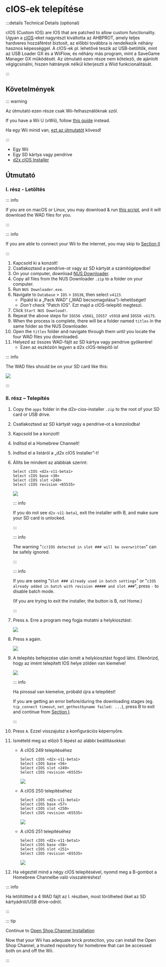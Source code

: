 # cIOS-ek telepítése

:::details Technical Details (optional)

cIOS (Custom IOS) are IOS that are patched to allow custom functionality. Ugyan a [cIOS](https://wiibrew.org/wiki/Custom_IOS)-eket nagyrészt kiváltotta az AHBPROT, amely teljes hardveres hozzáférést biztosít, az előbbi továbbra is rendelkezik néhány hasznos képességgel. A cIOS-ek pl. lehetővé teszik az USB-betöltők, mint az USB Loader GX és a WiiFlow, és néhány más program, mint a SaveGame Manager GX működését. Az útmutató ezen része nem kötelező, de ajánlott végigcsinálni, hiszen hátrányok nélkül kiterjeszti a Wiid funkcionalitását.

:::

## Követelmények

::: warning

Az útmutató ezen része csak Wii-felhasználóknak szól.

If you have a Wii U (vWii), follow [this guide](cios-vwii) instead.

Ha egy Wii minid van, [ezt az útmutatót](cios-mini) kövesd!

:::

- Egy Wii
- Egy SD kártya vagy pendrive
- [d2x cIOS Installer](/assets/files/d2x-cios-installer.zip)

## Útmutató

### I. rész - Letöltés

::: info

If you are on macOS or Linux, you may download & run [this script](/assets/files/d2x_offline_ios.zip), and it will download the WAD files for you.

:::

::: info

If you are able to connect your Wii to the internet, you may skip to [Section II](cios#section-ii---installing)

:::

1. Kapcsold ki a konzolt!
2. Csatlakoztasd a pendrive-ot vagy az SD kártyát a számítógépedbe!
3. On your computer, download [NUS Downloader](https://github.com/WiiDatabase/nusdownloader/releases/latest/download/NUSD-Mod-NUS-Fix.zip).
4. Copy all files from the NUS Downloader `.zip` to a folder on your computer.
5. Run `NUS Downloader.exe`.
6. Navigate to `Database` > `IOS` > `IOS38`, then select `v4123`.
   - Pipáld ki a „Pack WAD” („WAD becsomagolása”)-lehetőséget!
   - _Don't_ check "Patch IOS". Ezt majd a cIOS-telepítő megteszi.
7. Click `Start NUS Download!`.
8. Repeat the above steps for `IOS56 v5661`, `IOS57 v5918` and `IOS58 v6175`.
9. When the process is complete, there will be a folder named `titles` in the same folder as the NUS Downloader.
10. Open the `titles` folder and navigate through them until you locate the four WAD files you downloaded.
11. Helyezd az összes WAD-fájlt az SD kártya vagy pendrive gyökerére!
    - Ezen az eszközön legyen a d2x cIOS-telepítő is!

::: info

The WAD files should be on your SD card like this:

![](/images/cios/d2x_offline_ios.png)

:::

### II. rész – Telepítés

1. Copy the `apps` folder in the d2x-cios-installer `.zip` to the root of your SD card or USB drive.

2. Csatlakoztasd az SD kártyát vagy a pendrive-ot a konzolodba!

3. Kapcsold be a konzolt!

4. Indítsd el a Homebrew Channelt!

5. Indítsd el a listáról a „d2x cIOS Installer”-t!

6. Állíts be mindent az alábbiak szerint:

   ```
   Select cIOS <d2x-v11-beta1>
   Select cIOS base <38>
   Select cIOS slot <248>
   Select cIOS revision <65535>
   ```

   ![](/images/cios/d2x_v11_248.png)

   ::: info

   If you do not see `d2x-v11-beta1`, exit the installer with B, and make sure your SD card is unlocked.

   :::

   ::: info

   The warning "`(c)IOS detected in slot ### will be overwritten`" can be safely ignored.

   :::

   ::: info

   If you are seeing "`Slot ### already used in batch settings`" or "`cIOS already added in batch with revision ##### and slot ###`", press `-` to disable batch mode.

   (If you are trying to exit the installer, the button is B, not Home.)

   :::

7. Press `A`. Erre a program meg fogja mutatni a helykiosztást:

   ![](/images/cios/d2x_summary.png)

8. Press `A` again.

   ![](/images/cios/d2x_installation.png)

9. A telepítés befejezése után ismét a helykiosztást fogod látni. Ellenőrizd, hogy az imént telepített IOS helye zölden van kiemelve!

   ![](/images/cios/d2x_log.png)

   ::: info

   Ha pirossal van kiemelve, próbáld újra a telepítést!

   If you are getting an error before/during the downloading stages (eg. `tcp_connect timeout`, `net_gethostbyname failed: ...`), press B to exit and continue from [Section I](#section-i---downloading).

   :::

10. Press `A`. Ezzel visszajutsz a konfigurációs képernyőre.

11. Ismételd meg az előző 5 lépést az alábbi beállításokkal:

    - A cIOS 249 telepítéséhez

      ```
      Select cIOS <d2x-v11-beta1>
      Select cIOS base <56>
      Select cIOS slot <249>
      Select cIOS revision <65535>
      ```

      ![](/images/cios/d2x_v11_249.png)

    - A cIOS 250 telepítéséhez

      ```
      Select cIOS <d2x-v11-beta1>
      Select cIOS base <57>
      Select cIOS slot <250>
      Select cIOS revision <65535>
      ```

      ![](/images/cios/d2x_v11_250.png)

    - A cIOS 251 telepítéséhez

      ```
      Select cIOS <d2x-v11-beta1>
      Select cIOS base <58>
      Select cIOS slot <251>
      Select cIOS revision <65535>
      ```

      ![](/images/cios/d2x_v11_251.png)

12. Ha végeztél mind a négy cIOS telepítésével, nyomd meg a B-gombot a Homebrew Channelbe való visszatéréshez!

::: info

Ha letöltötted a 4 WAD fájlt az I. részben, most törölheted őket az SD kártyádról/USB drive-odról.

:::

::: tip

Continue to [Open Shop Channel Installation](osc)

Now that your Wii has adequate brick protection, you can install the Open Shop Channel, a trusted repository for homebrew that can be accessed both on and off the Wii.

:::
